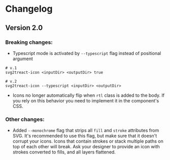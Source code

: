# Changelog

## Version 2.0

### Breaking changes:

* Typescript mode is activated by `--typescript` flag instead of positional argument

```shell
# v.1
svg2treact-icon <inputDir> <outputDir> true

# v.2
svg2treact-icon --typescript <inputDir> <outputDir>
```

* Icons no longer automatically flip when `rtl` class is added to the body. If you rely on this behavior you need to implement it in the component's CSS.

### Other changes:

* Added `--monochrome` flag that strips all `fill` and `stroke` attributes from SVG. It's recommended to use this flag, but make sure that it doesn't corrupt your icons. Icons that contain strokes or stack multiple paths on top of each other will break. Ask your designer to provide an icon with strokes converted to fills, and all layers flattened.
